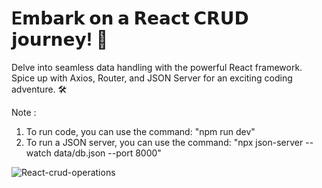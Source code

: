 # E𝗺𝗯𝗮𝗿𝗸 𝗼𝗻 𝗮 𝗥𝗲𝗮𝗰𝘁 𝗖𝗥𝗨𝗗 𝗷𝗼𝘂𝗿𝗻𝗲𝘆! 🚀

Delve into seamless data handling with the powerful React framework. Spice up with Axios, Router, and JSON Server for an exciting coding adventure. 🛠️ 

Note :
1. To run code, you can use the command: "npm run dev"
2. To run a JSON server, you can use the command: "npx json-server --watch data/db.json --port 8000"
   
![React-crud-operations](https://github.com/Buddini96/react-crud-operations/assets/84434313/6ec0d591-5d30-4c00-99fe-87aca6017096)
